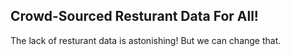 Crowd-Sourced Resturant Data For All!
-------------------

The lack of resturant data is astonishing! But we can change that.